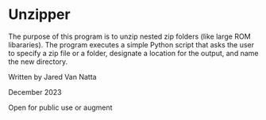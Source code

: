 # Unzipper

The purpose of this program is to unzip nested zip folders (like large ROM libararies). The program executes a simple Python script that asks
the user to specify a zip file or a folder, designate a location for the output, and name the new directory. 

Written by Jared Van Natta

December 2023 

Open for public use or augment 
